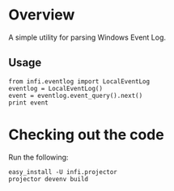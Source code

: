 Overview
========
A simple utility for parsing Windows Event Log.

Usage
-----

    from infi.eventlog import LocalEventLog
    eventlog = LocalEventLog()
    event = eventlog.event_query().next()
    print event

Checking out the code
=====================

Run the following:

    easy_install -U infi.projector
    projector devenv build
